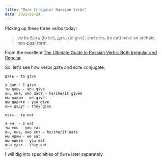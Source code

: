 ```yaml
--- 
title: "More Irregular Russian Verbs"
date: 2021-08-24
---
```


Picking up these three verbs today:

> verbs быть (to be), дать (to give), and есть (to eat) have an archaic, non-past form.

From the excellent [The Ultimate Guide to Russian Verbs: Both Irregular and Regular](https://speechling.com/blog/the-ultimate-guide-to-russian-verbs-both-irregular-and-regular/). 

So, let's see how verbs дать and есть conjugate:

    дать - to give

    я дам - I give
    ты дашь - you give
    он, она, оно даст - he/she/it gives
    мы дадим - we give
    вы дадите - you give
    они дадут - they give

    есть - to eat

    я ем  - I eat
    ты ешь - you eat
    он, она, оно ест - he/she/it eats
    мы едим - we eat
    вы едите - you eat
    они едят - they eat

I will dig into specialties of быть later separately.

